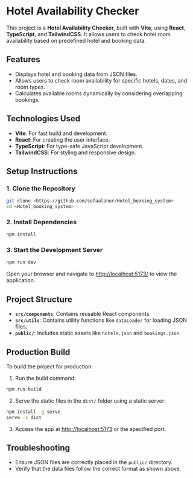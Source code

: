 # Hotel Availability Checker

This project is a **Hotel Availability Checker**, built with **Vite**, using **React**, **TypeScript**, and **TailwindCSS**. It allows users to check hotel room availability based on predefined hotel and booking data.

## Features
- Displays hotel and booking data from JSON files.
- Allows users to check room availability for specific hotels, dates, and room types.
- Calculates available rooms dynamically by considering overlapping bookings.

## Technologies Used
- **Vite**: For fast build and development.
- **React**: For creating the user interface.
- **TypeScript**: For type-safe JavaScript development.
- **TailwindCSS**: For styling and responsive design.

## Setup Instructions

### 1. Clone the Repository
```bash
git clone <https://github.com/sefaalanur/Hotel_booking_system>
cd <Hotel_booking_system>
```

### 2. Install Dependencies
```bash
npm install
```

### 3. Start the Development Server
```bash
npm run dev
```

Open your browser and navigate to [http://localhost:5173/](http://localhost:5173/) to view the application.

## Project Structure
- **`src/components`**: Contains reusable React components.
- **`src/utils`**: Contains utility functions like `dataLoader` for loading JSON files.
- **`public/`**: Includes static assets like `hotels.json` and `bookings.json`.

## Production Build
To build the project for production:

1. Run the build command:
```bash
npm run build
```

2. Serve the static files in the `dist/` folder using a static server:
```bash
npm install -g serve
serve -s dist
```

3. Access the app at [http://localhost:5173](http://localhost:5173) or the specified port.

## Troubleshooting
- Ensure JSON files are correctly placed in the `public/` directory.
- Verify that the data files follow the correct format as shown above.
